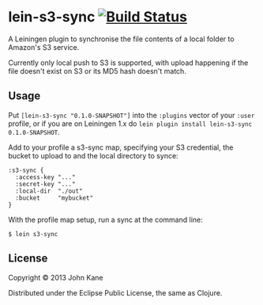 # lein-s3-sync [![Build Status](https://travis-ci.org/kanej/lein-s3-sync.png)](https://travis-ci.org/kanej/lein-s3-sync)

A Leiningen plugin to synchronise the file contents of a local folder
to Amazon's S3 service.

Currently only local push to S3 is supported, with upload happening if
the file doesn't exist on S3 or its MD5 hash doesn't match.

## Usage

Put `[lein-s3-sync "0.1.0-SNAPSHOT"]` into the `:plugins` vector of your
`:user` profile, or if you are on Leiningen 1.x do `lein plugin install
lein-s3-sync 0.1.0-SNAPSHOT`.

Add to your profile a s3-sync map, specifying your S3 credential, the 
bucket to upload to and the local directory to synce:

    :s3-sync {
      :access-key "..."
      :secret-key "..."
      :local-dir  "./out"
      :bucket     "mybucket"
    }

With the profile map setup, run a sync at the command line:

    $ lein s3-sync

## License

Copyright © 2013 John Kane

Distributed under the Eclipse Public License, the same as Clojure.
